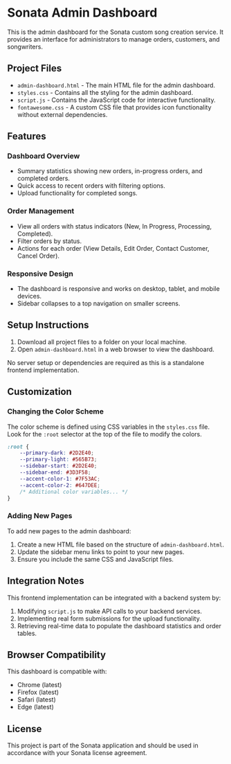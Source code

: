 # Sonata Admin Dashboard

This is the admin dashboard for the Sonata custom song creation service. It provides an interface for administrators to manage orders, customers, and songwriters.

## Project Files

- `admin-dashboard.html` - The main HTML file for the admin dashboard.
- `styles.css` - Contains all the styling for the admin dashboard.
- `script.js` - Contains the JavaScript code for interactive functionality.
- `fontawesome.css` - A custom CSS file that provides icon functionality without external dependencies.

## Features

### Dashboard Overview
- Summary statistics showing new orders, in-progress orders, and completed orders.
- Quick access to recent orders with filtering options.
- Upload functionality for completed songs.

### Order Management
- View all orders with status indicators (New, In Progress, Processing, Completed).
- Filter orders by status.
- Actions for each order (View Details, Edit Order, Contact Customer, Cancel Order).

### Responsive Design
- The dashboard is responsive and works on desktop, tablet, and mobile devices.
- Sidebar collapses to a top navigation on smaller screens.

## Setup Instructions

1. Download all project files to a folder on your local machine.
2. Open `admin-dashboard.html` in a web browser to view the dashboard.

No server setup or dependencies are required as this is a standalone frontend implementation.

## Customization

### Changing the Color Scheme

The color scheme is defined using CSS variables in the `styles.css` file. Look for the `:root` selector at the top of the file to modify the colors.

```css
:root {
    --primary-dark: #2D2E40;
    --primary-light: #565B73;
    --sidebar-start: #2D2E40;
    --sidebar-end: #3D3F58;
    --accent-color-1: #7F53AC;
    --accent-color-2: #647DEE;
    /* Additional color variables... */
}
```

### Adding New Pages

To add new pages to the admin dashboard:

1. Create a new HTML file based on the structure of `admin-dashboard.html`.
2. Update the sidebar menu links to point to your new pages.
3. Ensure you include the same CSS and JavaScript files.

## Integration Notes

This frontend implementation can be integrated with a backend system by:

1. Modifying `script.js` to make API calls to your backend services.
2. Implementing real form submissions for the upload functionality.
3. Retrieving real-time data to populate the dashboard statistics and order tables.

## Browser Compatibility

This dashboard is compatible with:
- Chrome (latest)
- Firefox (latest)
- Safari (latest)
- Edge (latest)

## License

This project is part of the Sonata application and should be used in accordance with your Sonata license agreement.